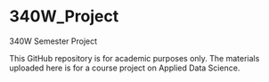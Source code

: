 # 340W_Project
340W Semester Project

This GitHub repository is for academic purposes only. The materials uploaded here is for a course project on Applied Data Science.
